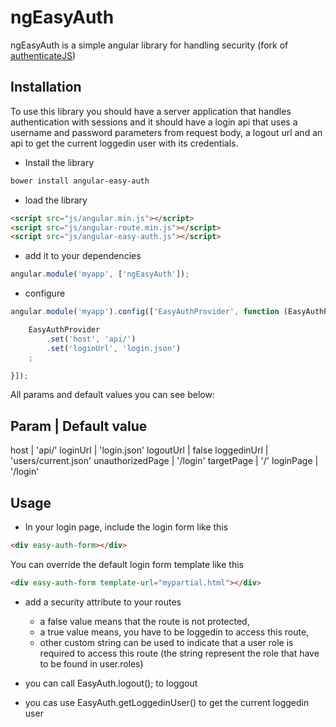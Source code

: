 ngEasyAuth
=============

ngEasyAuth is a simple angular library for handling security
(fork of [authenticateJS](https://github.com/youknowriad/authenticate.js))

Installation
------------

To use this library you should have a server application that handles authentication with sessions and it should have a login api that uses a username and password parameters from request body, a logout url and an api to get the current loggedin user with its credentials.

 * Install the library

```bash
bower install angular-easy-auth
```

 * load the library

```html
<script src="js/angular.min.js"></script>
<script src="js/angular-route.min.js"></script>
<script src="js/angular-easy-auth.js"></script>
```

 * add it to your dependencies

```javascript
angular.module('myapp', ['ngEasyAuth']);
```

 * configure

```javascript
angular.module('myapp').config(['EasyAuthProvider', function (EasyAuthProvider) {

    EasyAuthProvider
        .set('host', 'api/')
        .set('loginUrl', 'login.json')
    ;

}]);
```

All params and default values you can see below:

Param               | Default value
-----------------------------------
host                | 'api/'
loginUrl            | 'login.json'
logoutUrl           | false
loggedinUrl         | 'users/current.json'
unauthorizedPage    | '/login'
targetPage          | '/'
loginPage           | '/login'

Usage
-----

 * In your login page, include the login form like this

```html
<div easy-auth-form></div>
```
You can override the default login form template like this

```html
<div easy-auth-form template-url="mypartial.html"></div>
```

 * add a security attribute to your routes
     * a false value means that the route is not protected,
     * a true value means, you have to be loggedin to access this route,
     * other custom string can be used to indicate that a user role is required to access this route (the string represent the role that have to be found in user.roles)

* you can call EasyAuth.logout(); to loggout

* you cas use EasyAuth.getLoggedinUser() to get the current loggedin user
